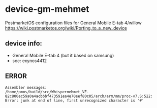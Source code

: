 # device-gm-mehmet
PostmarketOS configuration files for General Mobile E-tab 4/willow
https://wiki.postmarketos.org/wiki/Porting_to_a_new_device

## device info:
- General Mobile E-tab 4 (but it based on samsung)
- soc: exynos4412
  

## ERROR
```
Assembler messages:
/home/pmos/build/src/Whispermehmet_VE-82c800ec59a0a4acbbbf473591ea4e70eef80c05/arch/arm/mm/proc-v7.S:522: Error: junk at end of line, first unrecognized character is '#'
```
